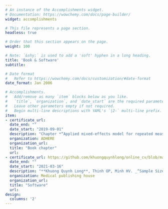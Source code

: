 ```yaml
---
# An instance of the Accomplishments widget.
# Documentation: https://wowchemy.com/docs/page-builder/
widget: accomplishments

# This file represents a page section.
headless: true

# Order that this section appears on the page.
weight: 100

# Note: `&shy;` is used to add a 'soft' hyphen in a long heading.
title: 'Book & Software'
subtitle:

# Date format
#   Refer to https://wowchemy.com/docs/customization/#date-format
date_format: Jan 2006

# Accomplishments.
#   Add/remove as many `item` blocks below as you like.
#   `title`, `organization`, and `date_start` are the required parameters.
#   Leave other parameters empty if not required.
#   Begin multi-line descriptions with YAML's `|2-` multi-line prefix.
item:
- certificate_url: 
  date_end: ""
  date_start: "2019-09-01"
  description: "Chapter *“Applied mixed-effects model for repeated measurement data”*. Textbook *“Statistical analysis for experimental study in health science”*. Hoang VM, et al. Medical publishing house. Hanoi, 2019. ISBN: 978-604-66-3626-7"
  organization: ADHERE
  organization_url:
  title: "Book chapter"
  url: 
- certificate_url: https://github.com/khuongquynhlong/online_cv/blob/master/Certificate/Samplesize.pdf
  date_end: ""
  date_start: "2021-03-16"
  description: "**Khuong Quynh Long**, Thinh OP, Minh HV. _“Sample Size Calculator in Health Science Research”_. Copyright certified by the Copyright Office of Vietnam (Certificate No. 1804/2021/QTG)"
  organization: Medical publishing house
  organization_url:
  title: "Software"
  url: 
design:
  columns: '2' 
---
```

